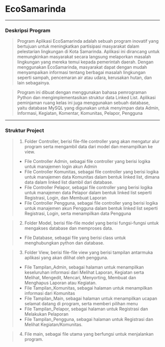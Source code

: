 # EcoSamarinda
---
### Deskripsi Program

> Program Aplikasi EcoSamarinda adalah sebuah program inovatif yang bertujuan untuk meningkatkan partisipasi masyarakat dalam pelestarian lingkungan di Kota Samarinda. Aplikasi ini dirancang untuk memungkinkan masyarakat secara langsung melaporkan masalah lingkungan yang mereka temui kepada pemerintah daerah. Dengan menggunakan EcoSamarinda, masyarakat dapat dengan mudah menyampaikan informasi tentang berbagai masalah lingkungan seperti sampah, pencemaran air atau udara, kerusakan hutan, dan lain sebagainya.

> Program ini dibuat dengan menggunakan bahasa pemrograman Python dan mengimplementasikan struktur data Linked List. Aplikasi peminjaman ruang kelas ini juga menggunakan sebuah database, yaitu database MySQL yang digunakan untuk menyimpan data Admin, Informasi, Kegiatan, Komentar, Komunitas, Pelapor, Pengguna
---
### Struktur Project
> 1. Folder Controller, berisi file-file controller yang akan mengatur alur program serta mengambil data dari model dan menampilkan ke view.
> - File Controller Admin, sebagai file controller yang berisi logika untuk manajemen login akun Admin 
> - File Controller Komunitas, sebagai file controller yang berisi logika untuk manajemen data Komunitas dalam bentuk linked list, dimana data dalam linked list diambil dari database.
> - File Controller Pelapor, sebagai file controller yang berisi logika untuk manajemen data Pelapor dalam bentuk linked list seperti Registrasi, Login, dan Membuat Laporan
> - File Controller Pengguna, sebagai file controller yang berisi logika untuk manajemen akun Pengguna dalam bentuk linked list seperti Registrasi, Login, serta menampilkan data Pengguna

> 2. Folder Model, berisi file-file model yang berisi fungsi-fungsi untuk mengakses database dan memproses data.
> - File Database, sebagai file yang berisi class untuk menghubungkan python dan database.

> 3. Folder View, berisi file-file view yang berisi tampilan antarmuka aplikasi yang akan dilihat oleh pengguna.
> - File Tampilan_Admin, sebagai halaman untuk menampilkan keseluruhan informasi dari Melihat Laporan, Kegiatan serta Melihat, Mengedit, Mencari, Menyorting, Membuat dan Menghapus Laporan atau Kegiatan. 
> - File Tampilan_Komunitas, sebagai halaman untuk menampilkan informasi dari Komunitas
> - File Tampilan_Main, sebagai halaman untuk menampilkan ucapan selamat datang di program, serta memberi pilihan menu
> - File Tampilan_Pelapor, sebagai halaman untuk Registrasi dan Melakukan Pelaporan
> - File Tampilan_Pengguna, sebagai halaman untuk Registrasi dan Melihat Kegiatan/Komunitas.

> 4. File main, sebagai file utama yang berfungsi untuk menjalankan program.
